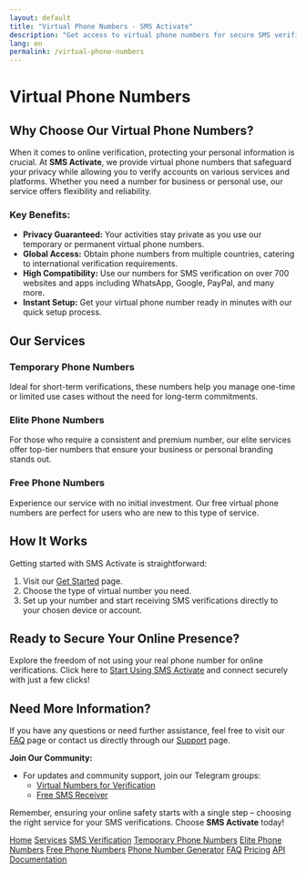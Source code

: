 ```yaml
---
layout: default
title: "Virtual Phone Numbers - SMS Activate"
description: "Get access to virtual phone numbers for secure SMS verification on over 700 platforms without compromising your privacy."
lang: en
permalink: /virtual-phone-numbers
---
```


# Virtual Phone Numbers

## Why Choose Our Virtual Phone Numbers?

When it comes to online verification, protecting your personal information is crucial. At **SMS Activate**, we provide virtual phone numbers that safeguard your privacy while allowing you to verify accounts on various services and platforms. Whether you need a number for business or personal use, our service offers flexibility and reliability.

### Key Benefits:

- **Privacy Guaranteed:** Your activities stay private as you use our temporary or permanent virtual phone numbers.
- **Global Access:** Obtain phone numbers from multiple countries, catering to international verification requirements.
- **High Compatibility:** Use our numbers for SMS verification on over 700 websites and apps including WhatsApp, Google, PayPal, and many more.
- **Instant Setup:** Get your virtual phone number ready in minutes with our quick setup process.

## Our Services

### Temporary Phone Numbers
Ideal for short-term verifications, these numbers help you manage one-time or limited use cases without the need for long-term commitments.

### Elite Phone Numbers
For those who require a consistent and premium number, our elite services offer top-tier numbers that ensure your business or personal branding stands out.

### Free Phone Numbers
Experience our service with no initial investment. Our free virtual phone numbers are perfect for users who are new to this type of service.

## How It Works

Getting started with SMS Activate is straightforward:
1. Visit our [Get Started](/get-started) page.
2. Choose the type of virtual number you need.
3. Set up your number and start receiving SMS verifications directly to your chosen device or account.

## Ready to Secure Your Online Presence?

Explore the freedom of not using your real phone number for online verifications. Click here to [Start Using SMS Activate](https://sms-activate.app/get-started) and connect securely with just a few clicks!

## Need More Information?

If you have any questions or need further assistance, feel free to visit our [FAQ](/faq) page or contact us directly through our [Support](/support) page.

**Join Our Community:**
- For updates and community support, join our Telegram groups:
  - [Virtual Numbers for Verification](https://t.me/VirtualNumbersForVerification)
  - [Free SMS Receiver](https://t.me/FreeSmsReceiver)

Remember, ensuring your online safety starts with a single step – choosing the right service for your SMS verifications. Choose **SMS Activate** today!

[Home](/)
[Services](/services)
[SMS Verification](/sms-verification)
[Temporary Phone Numbers](/temporary-phone-numbers)
[Elite Phone Numbers](/elite-phone-numbers)
[Free Phone Numbers](/free-phone-numbers)
[Phone Number Generator](/phone-number-generator)
[FAQ](/faq)
[Pricing](/pricing)
[API Documentation](/api-documentation)